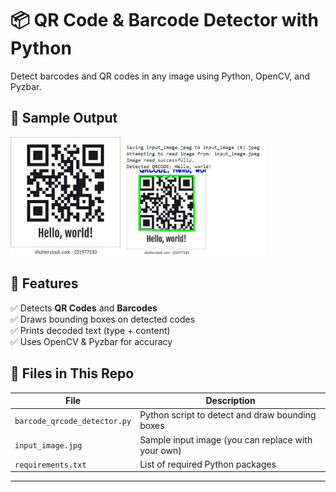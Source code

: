 # 📦 QR Code & Barcode Detector with Python

Detect barcodes and QR codes in any image using Python, OpenCV, and Pyzbar.

## 🧪 Sample Output

<!-- Display two images side by side -->
<p float="left">
  <img src="input_image.jpeg" width="35%" />
  <img src="output2.PNG" width="45%" />
</p>


## 🚀 Features

✅ Detects **QR Codes** and **Barcodes**  
✅ Draws bounding boxes on detected codes  
✅ Prints decoded text (type + content)  
✅ Uses OpenCV & Pyzbar for accuracy  

## 📂 Files in This Repo

| File                      | Description                                   |
|---------------------------|-----------------------------------------------|
| `barcode_qrcode_detector.py` | Python script to detect and draw bounding boxes |
| `input_image.jpg`         | Sample input image (you can replace with your own) |
| `requirements.txt`        | List of required Python packages              |

---


